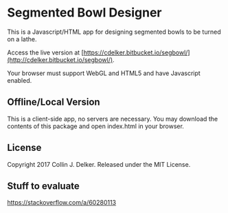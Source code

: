 # Segmented Bowl Designer

This is a Javascript/HTML app for designing segmented bowls to be turned on a lathe.

Access the live version at [https://cdelker.bitbucket.io/segbowl/](http://cdelker.bitbucket.io/segbowl/).

Your browser must support WebGL and HTML5 and have Javascript enabled.

## Offline/Local Version

This is a client-side app, no servers are necessary. You may download the contents of this package and open index.html in your browser.

## License

Copyright 2017 Collin J. Delker. Released under the MIT License.


## Stuff to evaluate

https://stackoverflow.com/a/60280113